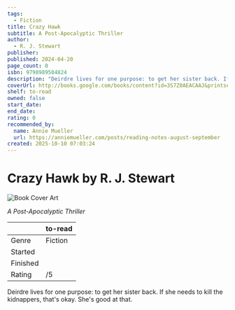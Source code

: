 ```yaml
---
tags:
  - Fiction
title: Crazy Hawk
subtitle: A Post-Apocalyptic Thriller
author:
  - R. J. Stewart
publisher:
published: 2024-04-20
page_count: 0
isbn: 9798989504824
description: "Deirdre lives for one purpose: to get her sister back. If she needs to kill the kidnappers, that's okay. She's good at that."
coverUrl: http://books.google.com/books/content?id=3S7Z0AEACAAJ&printsec=frontcover&img=1&zoom=1&source=gbs_api
shelf: to-read
owned: false
start_date:
end_date:
rating: 0
recommended_by:
  name: Annie Mueller
  url: https://anniemueller.com/posts/reading-notes-august-september
created: 2025-10-10 07:03:24
---
```


# Crazy Hawk by R. J. Stewart

![Book Cover Art](http://books.google.com/books/content?id=3S7Z0AEACAAJ&printsec=frontcover&img=1&zoom=1&source=gbs_api)

_A Post-Apocalyptic Thriller_

| &nbsp; | to-read |
| --- | --- |
| Genre | Fiction |
| Started |  |
| Finished |  |
| Rating | /5 |

Deirdre lives for one purpose: to get her sister back. If she needs to kill the kidnappers, that's okay. She's good at that.

